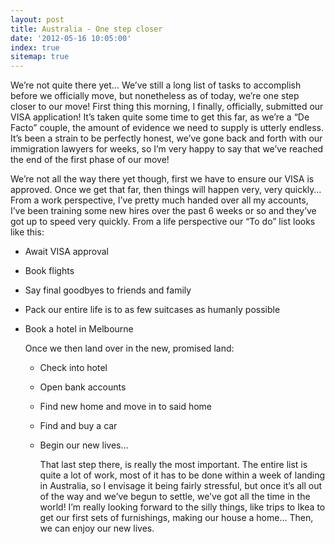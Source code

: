 ```yaml
---
layout: post
title: Australia - One step closer
date: '2012-05-16 10:05:00'
index: true
sitemap: true
---
```


<p>We&rsquo;re not quite there yet&hellip; We&rsquo;ve still a long list of tasks to accomplish before we officially move, but nonetheless as of today, we&rsquo;re one step closer to our move! First thing this morning, I finally, officially, submitted our VISA application! It&rsquo;s taken quite some time to get this far, as we&rsquo;re a &ldquo;De Facto&rdquo; couple, the amount of evidence we need to supply is utterly endless. It&rsquo;s been a strain to be perfectly honest, we&rsquo;ve gone back and forth with our immigration lawyers for weeks, so I&rsquo;m very happy to say that we&rsquo;ve reached the end of the first phase of our move!</p>
<p>We&rsquo;re not all the way there yet though, first we have to ensure our VISA is approved. Once we get that far, then things will happen very, very quickly&hellip; From a work perspective, I&rsquo;ve pretty much handed over all my accounts, I&rsquo;ve been training some new hires over the past 6 weeks or so and they&rsquo;ve got up to speed very quickly. From a life perspective our &ldquo;To do&rdquo; list looks like this:
<ul /> 
<li>Await VISA approval</li>
<p> 
<li>Book flights</li>
<p> 
<li>Say final goodbyes to friends and family</li>
<p> 
<li>Pack our entire life is to as few suitcases as humanly possible</li>
<p> 
<li>Book a hotel in Melbourne</li>
<p>Once we then land over in the new, promised land:
<ul /> 
<li>Check into hotel</li>
<p> 
<li>Open bank accounts</li>
<p> 
<li>Find new home and move in to said home</li>
<p> 
<li>Find and buy a car</li>
<p> 
<li>Begin our new lives&hellip;</li>
<p>That last step there, is really the most important. The entire list is quite a lot of work, most of it has to be done within a week of landing in Australia, so I envisage it being fairly stressful, but once it&rsquo;s all out of the way and we&rsquo;ve begun to settle, we&rsquo;ve got all the time in the world! I&rsquo;m really looking forward to the silly things, like trips to Ikea to get our first sets of furnishings, making our house a home&hellip; Then, we can enjoy our new lives.</p>
